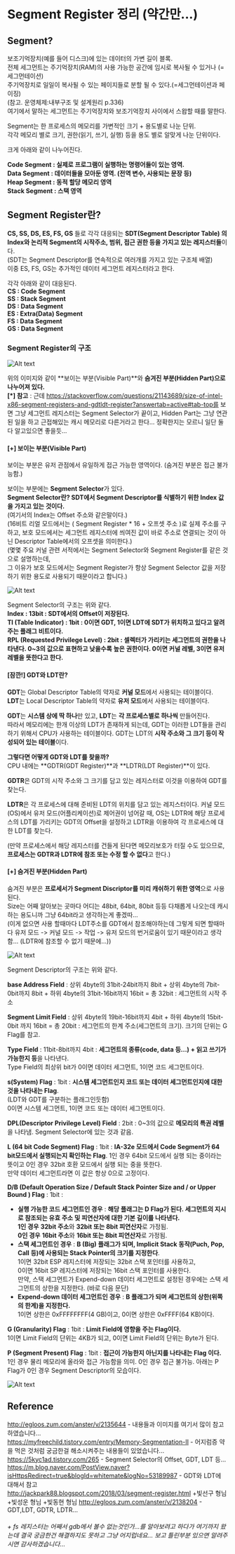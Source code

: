# Segment Register 정리 (약간만...)

## Segment?

보조기억장치(예를 들어 디스크)에 있는 데이터의 가변 길이 블록.<br/>
전체 세그먼트는 주기억장치(RAM)의 사용 가능한 공간에 임시로 복사될 수 있거나 (=세그먼테이션)<br/>
주기억장치로 일일이 복사될 수 있는 페이지들로 분할 될 수 있다.(=세그먼테이션과 페이징) <br/>
(참고. 운영체제:내부구조 및 설계원리 p.336)<br/>여기에서 말하는 세그먼트는 주기억장치와 보조기억장치 사이에서 스왑할 때를 말한다.

Segment는 한 프로세스의 메모리를 가변적인 크기 + 용도별로 나눈  단위.<br/>
각각 메모리 별로 크기, 권한(읽기, 쓰기, 실행) 등을 용도 별로 알맞게 나눈 단위이다.<br/>

크게 아래와 같이 나누어진다.<br/>

**Code Segment : 실제로 프로그램이 실행하는 명령어들이 있는 영역.<br/>
Data Segment : 데이터들을 모아둔 영역. (전역 변수, 사용되는 문장 등)<br/>
Heap Segment : 동적 할당 메모리 영역<br/>
Stack Segment : 스택 영역**<br/>

## Segment Register란?

**CS, SS, DS, ES, FS, GS** 들로 각각 대응되는 **SDT(Segment Descriptor Table) 의 Index와 논리적 Segment의 시작주소, 범위, 접근 권한 등을 가지고 있는 레지스터들**이다. <br/>
(SDT는 Segment Descriptor를 연속적으로 여러개를 가지고 있는 구조체 배열)<br/>
이중 ES, FS, GS는 추가적인 데이터 세그먼트 레지스터라고 한다.<br/>

각각 아래와 같이 대응된다.<br/>
**CS : Code Segment<br/>
SS : Stack Segment<br/>
DS : Data Segment<br/>
ES : Extra(Data) Segment<br/>
FS : Data Segment<br/>
GS : Data Segment**<br/>

### Segment Register의 구조

![Alt text](./Segment_Register_Struct.jpg "Segment_Register_Struct")

위의 이미지와 같이 **보이는 부분(Visible Part)**와 **숨겨진 부분(Hidden Part)**으로 나누어져 있다.<br/>**[*] 참고** : 근데 https://stackoverflow.com/questions/21143689/size-of-intel-x86-segment-registers-and-gdtldt-register?answertab=active#tab-top를 보면
그냥 세그먼트 레지스터는 Segment Selector가 끝이고, Hidden Part는 그냥 연관된 일을 하고 근접해있는 캐시 메모리로 다른거라고 한다...
정확한지는 모르니 일단 둘다 알고있으면 좋을듯...

#### [+] 보이는 부분(Visible Part)

보이는 부분은 유저 관점에서 유일하게 접근 가능한 영역이다. (숨겨진 부분은 접근 불가능함.)<br/>

보이는 부분에는 **Segment Selector**가 있다.<br/>
**Segment Selector란? SDT에서 Segment Descriptor를 식별하기 위한 Index 값을 가지고 있는 것이다.**<br/>
(여기서의 Index는 Offset 주소와 같은말이다.)<br/>
(16비트 리얼 모드에서는 ( Segment Register * 16 + 오프셋 주소 )로 실제 주소를 구하고, 보호 모드에서는 세그먼트 레지스터에 씌여진 값이 바로 주소로 연결되는 것이 아닌 Descriptor Table에서의 오프셋을 의미한다.)<br/>
(몇몇 주요 커널 관련 서적에서는 Segment Selector와 Segment Register를 같은 것으로 설명하는데, <br/>
그 이유가 보호 모드에서는 Segment Register가 항상 Segment Selector 값을 저장하기 위한 용도로 사용되기 때문이라고 합니다.)<br/>

![Alt text](./Segment_Selector.jpg "Segment_Selector")

Segment Selector의 구조는 위와 같다.<br/>
**Index : 13bit : SDT에서의 Offset이 저장된다.<br/>
TI (Table Indicator) : 1bit : 0이면 GDT, 1이면 LDT에 SDT가 위치하고 있다고 알려주는 플래그 비트이다.<br/>
RPL (Requested Privilege Level) : 2bit :  셀렉터가 가리키는 세그먼트의 권한을 나타낸다. 0~3의 값으로 표현하고 낮을수록 높은 권한이다.  0이면 커널 레벨, 3이면 유저레벨을 뜻한다고 한다.**<br/>

#### [잠깐!] GDT와 LDT란?

**GDT**는 Global Descriptor Table의 약자로 **커널 모드**에서 사용되는 테이블이다.<br/>
**LDT**는 Local Descriptor Table의 약자로 **유저 모드**에서 사용되는 테이블이다.<br/>

**GDT**는 **시스템 상에 딱 하나**만 있고, **LDT**는 **각 프로세스별로 하나씩** 만들어진다.<br/>
따라서 메모리에는 한개 이상의 LDT가 존재하게 되는데, GDT는 이러한 LDT들을 관리하기 위해서 CPU가 사용하는 테이블이다. GDT는 LDT의 **시작 주소와 그 크기 등이 작성되어 있는 테이블**이다.<br/>

**그렇다면 어떻게 GDT와 LDT를 찾을까?**<br/>
CPU 내에는 **GDTR(GDT Register)**과 **LDTR(LDT Register)**이 있다.<br/>

**GDTR**은 GDT의 시작 주소와 그 크기를 담고 있는 레지스터로 이것을 이용하여 GDT를 찾는다. <br/>

**LDTR**은 각 프로세스에 대해 준비된 LDT의 위치를 담고 있는 레지스터이다. 커널 모드(OS)에서 유저 모드(어플리케이션)로 제어권이 넘어갈 때, OS는 LDTR에 해당 프로세스의 LDT를 가리키는 GDT의 Offset을 설정하고 LDTR을 이용하여 각 프로세스에 대한 LDT를 찾는다.<br/>

(만약 프로세스에서 해당 레지스터를 건들게 된다면 메모리보호가 터질 수도 있으므로, **프로세스는 GDTR과 LDTR에 참조 또는 수정 할 수 없다**고 한다.)<br/>



#### [+] 숨겨진 부분(Hidden Part)

숨겨진 부분은 **프로세서가 Segment Discriptor를 미리 캐쉬하기 위한 영역**으로 사용된다. <br/>Size는 어째 알아보는 곳마다 어디는 48bit, 64bit, 80bit 등등 다채롭게 나오는데 캐시하는 용도니까 그냥 64bit라고 생각하는게 좋겠따...<br/>(이게 없으면 사용 할때마다 LDT주소를 GDT에서 참조해야하는데 그렇게 되면 할때마다 유저 모드 -> 커널 모드 -> 작업 -> 유저 모드의 번거로움이 있기 때문이라고 생각함... (LDTR에 참조할 수 없기 때문에...))<br/>

![Alt text](./Segment_Descriptor.jpg "Segment_Descriptor")

Segment Descriptor의 구조는 위와 같다.<br/>

**base Address Field** : 상위 4byte의 31bit-24bit까지 8bit + 상위 4byte의 7bit-0bit까지 8bit + 하위 4byte의 31bit-16bit까지 16bit  = 총 32bit : 세그먼트의 시작 주소

**Segment Limit Field** : 상위 4byte의 19bit-16bit까지 4bit + 하위 4byte의 15bit-0bit 까지 16bit = 총 20bit : 세그먼트의 한계 주소(세그먼트의 크기). 크기의 단위는 G Flag를 참고.

**Type Field** : 11bit-8bit까지 4bit : **세그먼트의 종류(code, data 등...) + 읽고 쓰기가 가능한지 등**을 나타낸다.<br/>
Type Field의 최상위 bit가 0이면 데이터 세그먼트, 1이면 코드 세그먼트이다.

**s(System) Flag** : 1bit : **시스템 세그먼트인지 코드 또는 데이터 세그먼트인지에 대한 것을 나타내는 Flag**. <br/>
(LDT와 GDT를 구분하는 플래그인듯함) <br/>
0이면 시스템 세그먼트, 1이면 코드 또는 데이터 세그먼트이다.

**DPL(Descriptor Privilege Level) Field** : 2bit : 0~3의 값으로 **메모리의 특권 레벨**을 나타냄. Segment Selector에 있는 것과 같음.

**L (64 bit Code Segment) Flag** : 1bit : **IA-32e 모드에서 Code Segment가 64 bit모드에서 실행되는지 확인하는 Flag**. 1인 경우 64bit 모드에서 실행 되는 중이라는 뜻이고 0인 경우 32bit 호환 모드에서 실행 되는 중을 뜻한다.<br/>만약 데이터 세그먼트라면 이 값은 항상 0으로 고정이다. <br/>

**D/B (Default Operation Size / Default Stack Pointer Size and / or Upper Bound ) Flag** : 1bit : 

- **실행 가능한 코드 세그먼트인 경우** : **해당 플래그는 D Flag가 된다. 세그먼트의 지시로 참조되는 유효 주소 및 피연산자에 대한 기본 길이를 나타낸다.** <br/>**1인 경우** **32bit 주소**와 **32bit 또는 8bit 피연산자**로 가정됨. <br/>**0인 경우** **16bit 주소**와 **16bit 또는 8bit 피연산자**로 가정됨.
- **스택 세그먼트인 경우** : **B (Big) 플래그가 되며, Implicit Stack 동작(Puch, Pop, Call 등)에 사용되는 Stack Pointer의 크기를 지정한다**. <br/>1이면 32bit ESP 레지스터에 저장되는 32bit 스택 포인터를 사용하고, <br/>0이면 16bit SP 레지스터에 저장되는 16bit 스택 포인터를 사용한다. 
  <br/>만약, 스택 세그먼트가 Expend-down 데이터 세그먼트로 설정된 경우에는 스택 세그먼트의 상한을 지정한다. (바로 다음 문단)
- **Expend-down 데이터 세그먼트인 경우** : **B 플래그가 되며 세그먼트의 상한(위쪽의 한계)을 지정한다.** <br/>1이면 상한은 0xFFFFFFFF(4 GB)이고, 0이면 상한은 0xFFFF(64 KB)이다. 

**G (Granularity) Flag** : 1bit : **Limit Field에 영향을 주는 Flag이다.** <br/>1이면 Limit Field의 단위는 4KB가 되고, 0이면 Limit Field의 단위는 Byte가 된다.

**P (Segment Present) Flag** : 1bit : **접근이 가능한지 아닌지를 나타내는 Flag 이다.** <br/>1인 경우 물리 메모리에 올라와 접근 가능함을 의미. 0인 경우 접근 불가능.
												아래는 P Flag가 0인 경우 Segment Descriptor의 모습이다.

![Alt text](./Segment_Descriptor_P_flag_clear.jpg "Segment_Descriptor_P_flag_clear")



## Reference

http://egloos.zum.com/anster/v/2135644 - 내용들과 이미지를 여기서 많이 참고하였습니다...<br/>
https://myfreechild.tistory.com/entry/Memory-Segmentation-II - 어지럼증 약을 먹은 것처럼 궁금한걸 해소시켜주는 내용들이 있었습니다...<br/>
https://5kyc1ad.tistory.com/265 - Segment Selector의 Offset, GDT, LDT 등...<br/>https://m.blog.naver.com/PostView.naver?isHttpsRedirect=true&blogId=whitemate&logNo=53189987 - GDT와 LDT에 대해서 참고<br/>http://jackpark88.blogspot.com/2018/03/segment-register.html
+빛선구 형님
+빛성운 형님
+빛동현 형님
http://egloos.zum.com/anster/v/2138204 - GDT,LDT, GDTR, LDTR...

######  + fs 레지스터는 어째서 gdb에서 볼수 없는것인가...를 알아보려고 하다가 여기까지 왔는데 결국 궁금한건 해결하지도 못하고 그냥 어지럽네요... 보고 틀린부분 있으면 알려주시면 감사하겠습니다...
